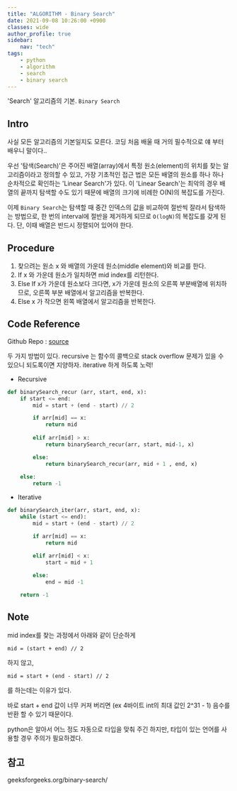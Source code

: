 ```yaml
---
title: "ALGORITHM - Binary Search"
date: 2021-09-08 10:26:00 +0900
classes: wide
author_profile: true
sidebar:
    nav: "tech"
tags:
    - python
    - algorithm
    - search
    - binary search
---
```


'Search' 알고리즘의 기본. `Binary Search`

##  Intro

사실 모든 알고리즘의 기본일지도 모른다. 코딩 처음 배울 때 거의 필수적으로 얘 부터 배우니 말이다..

우선 '탐색(Search)'은 주어진 배열(array)에서 특정 원소(element)의 위치를 찾는 알고리즘이라고 정의할 수 있고, 가장 기초적인 접근 법은 모든 배열의 원소를 하나 하나 순차적으로 확인하는 'Linear Search'가 있다. 이 'Linear Search'는 최악의 경우 배열의 끝까지 탐색할 수도 있기 때문에 배열의 크기에 비례한 O(N)의 복잡도를 가진다.

이제 `Binary Search`는 탐색할 때 중간 인덱스의 값을 비교하여 절반씩 잘라서 탐색하는 방법으로, 한 번의 interval에 절반을 제거하게 되므로 `O(logN)`의 복잡도를 갖게 된다. 단, 이때 배열은 반드시 정렬되어 있어야 한다.

## Procedure

1. 찾으려는 원소 x 와 배열의 가운데 원소(middle element)와 비교를 한다.
2. If x 와 가운데 원소가 일치하면 mid index를 리턴한다.
3. Else If x가 가운데 원소보다 크다면, x가 가운데 원소의 오른쪽 부분배열에 위치하므로, 오른쪽 부분 배열에서 알고리즘을 반복한다.
4. Else x 가 작으면 왼쪽 배열에서 알고리즘을 반복한다.

## Code Reference

Github Repo : [source](https://github.com/lazyduo/algorithms-python/blob/main/search/binary_search.py)

두 가지 방법이 있다. recursive 는 함수의 콜백으로 stack overflow 문제가 있을 수 있으니 되도록이면 지양하자. iterative 하게 하도록 노력!

- Recursive

```python
def binarySearch_recur (arr, start, end, x):
    if start <= end:
        mid = start + (end - start) // 2

        if arr[mid] == x:
            return mid
        
        elif arr[mid] > x:
            return binarySearch_recur(arr, start, mid-1, x)

        else:
            return binarySearch_recur(arr, mid + 1 , end, x)
            
    else:
        return -1
```

- Iterative

```python
def binarySearch_iter(arr, start, end, x):
    while (start <= end):
        mid = start + (end - start) // 2

        if arr[mid] == x:
            return mid
        
        elif arr[mid] < x:
            start = mid + 1

        else:
            end = mid -1

    return -1
```

## Note

mid index를 찾는 과정에서 아래와 같이 단순하게
```
mid = (start + end) // 2
```
하지 않고,

```
mid = start + (end - start) // 2
```
를 하는데는 이유가 있다.

바로 start + end 값이 너무 커져 버리면 (ex 4바이트 int의 최대 값인 2^31 - 1) 음수를 반환 할 수 있기 때문이다.

python은 알아서 어느 정도 자동으로 타입을 맞춰 주긴 하지만, 타입이 있는 언어를 사용할 경우 주의가 필요하겠다.

## 참고

geeksforgeeks.org/binary-search/